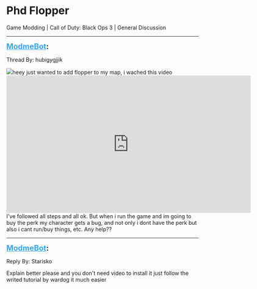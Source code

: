 # Phd Flopper
Game Modding | Call of Duty: Black Ops 3 | General Discussion

---
<strong style="font-size: 1.4em;"><span style="text-decoration: underline;text-decoration-color: #34a7f9;"><span style="color:#34a7f9;">ModmeBot</span></span>:</strong>

<p>Thread By: hubigygjjik<br /><p style="text-align:left;"><img style="max-width: 500px;" src="file:///C:/Users/usuario/Pictures/Saved%20Pictures/phd.png">heey just wanted to add flopper to my map, i wached this video   <iframe type="text/html" width="640" height="360" src="https://www.youtube.com/embed/FwEfj_3HJSk:853" frameborder="0"></iframe>  I&#39;ve followed all steps and all ok. But when i run the game and im going to buy the perk my character gets a bug, and not only i dont have the perk but also i cant run/buy things, etc. Any help??</p></p>

---
<strong style="font-size: 1.4em;"><span style="text-decoration: underline;text-decoration-color: #34a7f9;"><span style="color:#34a7f9;">ModmeBot</span></span>:</strong>

<p>Reply By: Starisko<br /><p style="text-align:left;">Explain better please and you don&#39;t need video to install it just follow the writed tutorial by wardog it much easier</p></p>
